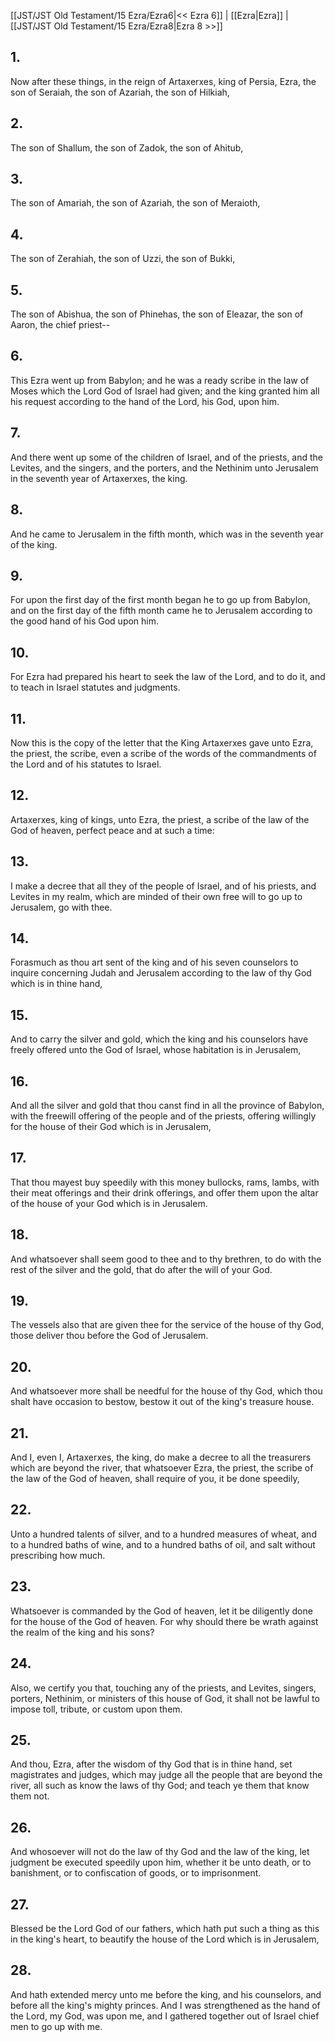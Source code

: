 [[JST/JST Old Testament/15 Ezra/Ezra6|<< Ezra 6]] | [[Ezra|Ezra]] | [[JST/JST Old Testament/15 Ezra/Ezra8|Ezra 8 >>]]
## 1.
Now after these things, in the reign of Artaxerxes, king of Persia, Ezra, the son of Seraiah, the son of Azariah, the son of Hilkiah,
## 2.
The son of Shallum, the son of Zadok, the son of Ahitub,
## 3.
The son of Amariah, the son of Azariah, the son of Meraioth,
## 4.
The son of Zerahiah, the son of Uzzi, the son of Bukki,
## 5.
The son of Abishua, the son of Phinehas, the son of Eleazar, the son of Aaron, the chief priest\--
## 6.
This Ezra went up from Babylon; and he was a ready scribe in the law of Moses which the Lord God of Israel had given; and the king granted him all his request according to the hand of the Lord, his God, upon him.
## 7.
And there went up some of the children of Israel, and of the priests, and the Levites, and the singers, and the porters, and the Nethinim unto Jerusalem in the seventh year of Artaxerxes, the king.
## 8.
And he came to Jerusalem in the fifth month, which was in the seventh year of the king.
## 9.
For upon the first day of the first month began he to go up from Babylon, and on the first day of the fifth month came he to Jerusalem according to the good hand of his God upon him.
## 10.
For Ezra had prepared his heart to seek the law of the Lord, and to do it, and to teach in Israel statutes and judgments.
## 11.
Now this is the copy of the letter that the King Artaxerxes gave unto Ezra, the priest, the scribe, even a scribe of the words of the commandments of the Lord and of his statutes to Israel.
## 12.
Artaxerxes, king of kings, unto Ezra, the priest, a scribe of the law of the God of heaven, perfect peace and at such a time:
## 13.
I make a decree that all they of the people of Israel, and of his priests, and Levites in my realm, which are minded of their own free will to go up to Jerusalem, go with thee.
## 14.
Forasmuch as thou art sent of the king and of his seven counselors to inquire concerning Judah and Jerusalem according to the law of thy God which is in thine hand,
## 15.
And to carry the silver and gold, which the king and his counselors have freely offered unto the God of Israel, whose habitation is in Jerusalem,
## 16.
And all the silver and gold that thou canst find in all the province of Babylon, with the freewill offering of the people and of the priests, offering willingly for the house of their God which is in Jerusalem,
## 17.
That thou mayest buy speedily with this money bullocks, rams, lambs, with their meat offerings and their drink offerings, and offer them upon the altar of the house of your God which is in Jerusalem.
## 18.
And whatsoever shall seem good to thee and to thy brethren, to do with the rest of the silver and the gold, that do after the will of your God.
## 19.
The vessels also that are given thee for the service of the house of thy God, those deliver thou before the God of Jerusalem.
## 20.
And whatsoever more shall be needful for the house of thy God, which thou shalt have occasion to bestow, bestow it out of the king\'s treasure house.
## 21.
And I, even I, Artaxerxes, the king, do make a decree to all the treasurers which are beyond the river, that whatsoever Ezra, the priest, the scribe of the law of the God of heaven, shall require of you, it be done speedily,
## 22.
Unto a hundred talents of silver, and to a hundred measures of wheat, and to a hundred baths of wine, and to a hundred baths of oil, and salt without prescribing how much.
## 23.
Whatsoever is commanded by the God of heaven, let it be diligently done for the house of the God of heaven. For why should there be wrath against the realm of the king and his sons?
## 24.
Also, we certify you that, touching any of the priests, and Levites, singers, porters, Nethinim, or ministers of this house of God, it shall not be lawful to impose toll, tribute, or custom upon them.
## 25.
And thou, Ezra, after the wisdom of thy God that is in thine hand, set magistrates and judges, which may judge all the people that are beyond the river, all such as know the laws of thy God; and teach ye them that know them not.
## 26.
And whosoever will not do the law of thy God and the law of the king, let judgment be executed speedily upon him, whether it be unto death, or to banishment, or to confiscation of goods, or to imprisonment.
## 27.
Blessed be the Lord God of our fathers, which hath put such a thing as this in the king\'s heart, to beautify the house of the Lord which is in Jerusalem,
## 28.
And hath extended mercy unto me before the king, and his counselors, and before all the king\'s mighty princes. And I was strengthened as the hand of the Lord, my God, was upon me, and I gathered together out of Israel chief men to go up with me.

